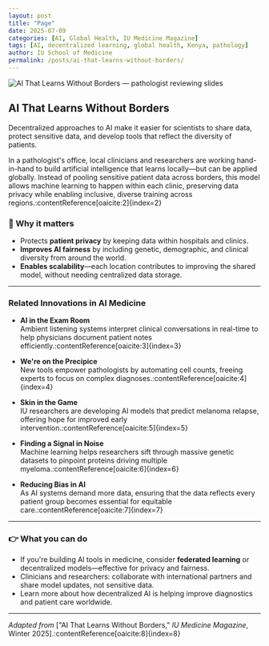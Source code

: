 ```yaml
---
layout: post
title: "Page"
date: 2025-07-09
categories: [AI, Global Health, IU Medicine Magazine]
tags: [AI, decentralized learning, global health, Kenya, pathology]
author: IU School of Medicine
permalink: /posts/ai-that-learns-without-borders/
---
```


![AI That Learns Without Borders — pathologist reviewing slides](https://medicine.iu.edu/magazine/issues/winter-2025/ai-that-learns-without-borders)

## AI That Learns Without Borders

Decentralized approaches to AI make it easier for scientists to share data, protect sensitive data, and develop tools that reflect the diversity of patients.

In a pathologist's office, local clinicians and researchers are working hand-in-hand to build artificial intelligence that learns locally—but can be applied globally. Instead of pooling sensitive patient data across borders, this model allows machine learning to happen within each clinic, preserving data privacy while enabling inclusive, diverse training across regions.:contentReference[oaicite:2]{index=2}

### 🔬 Why it matters
- Protects **patient privacy** by keeping data within hospitals and clinics.
- **Improves AI fairness** by including genetic, demographic, and clinical diversity from around the world.
- **Enables scalability**—each location contributes to improving the shared model, without needing centralized data storage.

---

### Related Innovations in AI Medicine

- **AI in the Exam Room**  
  Ambient listening systems interpret clinical conversations in real-time to help physicians document patient notes efficiently.:contentReference[oaicite:3]{index=3}

- **We're on the Precipice**  
  New tools empower pathologists by automating cell counts, freeing experts to focus on complex diagnoses.:contentReference[oaicite:4]{index=4}

- **Skin in the Game**  
  IU researchers are developing AI models that predict melanoma relapse, offering hope for improved early intervention.:contentReference[oaicite:5]{index=5}

- **Finding a Signal in Noise**  
  Machine learning helps researchers sift through massive genetic datasets to pinpoint proteins driving multiple myeloma.:contentReference[oaicite:6]{index=6}

- **Reducing Bias in AI**  
  As AI systems demand more data, ensuring that the data reflects every patient group becomes essential for equitable care.:contentReference[oaicite:7]{index=7}

---

### 👉 What you can do

- If you're building AI tools in medicine, consider **federated learning** or decentralized models—effective for privacy and fairness.
- Clinicians and researchers: collaborate with international partners and share model updates, not sensitive data.
- Learn more about how decentralized AI is helping improve diagnostics and patient care worldwide.

---

*Adapted from* ["AI That Learns Without Borders," *IU Medicine Magazine*, Winter 2025].:contentReference[oaicite:8]{index=8}

